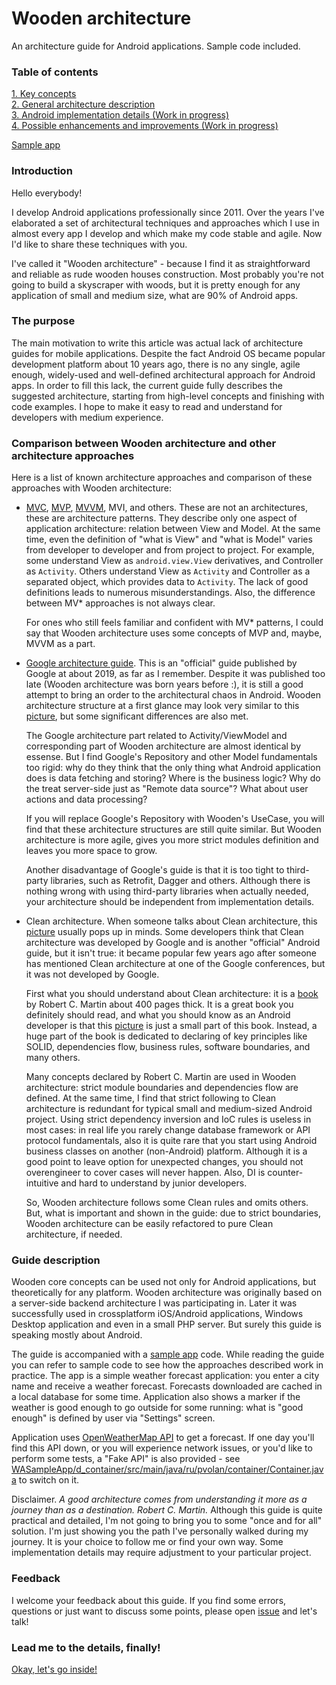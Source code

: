 # Wooden architecture

An architecture guide for Android applications. Sample code included.

### Table of contents

[1. Key concepts](./Chapter1/index.md)  
[2. General architecture description](./Chapter2/index.md)  
[3. Android implementation details (Work in progress)](README.md)  
[4. Possible enhancements and improvements (Work in progress)](README.md)  

[Sample app](./WASampleApp)  

### Introduction

Hello everybody!

I develop Android applications professionally since 2011. Over the years I've elaborated a set of architectural techniques and approaches which I use in almost every app I develop and which make my code stable and agile. Now I'd like to share these techniques with you.

I've called it "Wooden architecture" - because I find it as straightforward and reliable as rude wooden houses construction. Most probably you're not going to build a skyscraper with woods, but it is pretty enough for any application of small and medium size, what are 90% of Android apps.

### The purpose

The main motivation to write this article was actual lack of architecture guides for mobile applications. Despite the fact Android OS became popular development platform about 10 years ago, there is no any single, agile enough, widely-used and well-defined architectural approach for Android apps. In order to fill this lack, the current guide fully describes the suggested architecture, starting from high-level concepts and finishing with code examples. I hope to make it easy to read and understand for developers with medium experience.

### Comparison between Wooden architecture and other architecture approaches

Here is a list of known architecture approaches and comparison of these approaches with Wooden architecture:

- [MVC](https://en.wikipedia.org/wiki/Model%E2%80%93view%E2%80%93controller), [MVP](https://en.wikipedia.org/wiki/Model%E2%80%93view%E2%80%93presenter), [MVVM](https://en.wikipedia.org/wiki/Model%E2%80%93view%E2%80%93viewmodel), MVI, and others. These are not an architectures, these are architecture patterns. They describe only one aspect of application architecture: relation between View and Model. At the same time, even the definition of "what is View" and "what is Model" varies from developer to developer and from project to project. For example, some understand View as `android.view.View` derivatives, and Controller as `Activity`. Others understand View as `Activity` and Controller as a separated object, which provides data to `Activity`. The lack of good definitions leads to numerous misunderstandings. Also, the difference between MV* approaches is not always clear.  

  For ones who still feels familiar and confident with MV* patterns, I could say that Wooden architecture uses some concepts of MVP and, maybe, MVVM as a part.

- [Google architecture guide](https://developer.android.com/jetpack/guide). This is an "official" guide published by Google at about 2019, as far as I remember. Despite it was published too late (Wooden architecture was born years before :), it is still a good attempt to bring an order to the architectural chaos in Android. Wooden architecture structure at a first glance may look very similar to this [picture](https://developer.android.com/jetpack/guide#overview), but some significant differences are also met.

  The Google architecture part related to Activity/ViewModel and corresponding part of Wooden architecture are almost identical by essense. But I find Google's Repository and other Model fundamentals too rigid: why do they think that the only thing what Android application does is data fetching and storing? Where is the business logic? Why do the treat server-side just as "Remote data source"? What about user actions and data processing?

  If you will replace Google's Repository with Wooden's UseCase, you will find that these architecture structures are still quite similar. But Wooden architecture is more agile, gives you more strict modules definition and leaves you more space to grow.

  Another disadvantage of Google's guide is that it is too tight to third-party libraries, such as Retrofit, Dagger and others. Although there is nothing wrong with using third-party libraries when actually needed, your architecture should be independent from implementation details.

- Clean architecture. When someone talks about Clean architecture, this [picture](https://medium.com/android-dev-hacks/detailed-guide-on-android-clean-architecture-9eab262a9011) usually pops up in minds. Some developers think that Clean architecture was developed by Google and is another "official" Android guide, but it isn't true: it became popular few years ago after someone has mentioned Clean architecture at one of the Google conferences, but it was not developed by Google.

  First what you should understand about Clean architecture: it is a [book](https://www.oreilly.com/library/view/clean-architecture-a/9780134494272/) by Robert C. Martin about 400 pages thick. It is a great book you definitely should read, and what you should know as an Android developer is that this [picture](https://medium.com/android-dev-hacks/detailed-guide-on-android-clean-architecture-9eab262a9011) is just a small part of this book. Instead, a huge part of the book is dedicated to declaring of key principles like SOLID, dependencies flow, business rules, software boundaries, and many others.

  Many concepts declared by Robert C. Martin are used in Wooden architecture: strict module boundaries and dependencies flow are defined. At the same time, I find that strict following to Clean architecture is redundant for typical small and medium-sized Android project. Using strict dependency inversion and IoC rules is useless in most cases: in real life you rarely change database framework or API protocol fundamentals, also it is quite rare that you start using Android business classes on another (non-Android) platform. Although it is a good point to leave option for unexpected changes, you should not overengineer to cover cases will never happen. Also, DI is counter-intuitive and hard to understand by junior developers.

  So, Wooden architecture follows some Clean rules and omits others. But, what is important and shown in the guide: due to strict boundaries, Wooden architecture can be easily refactored to pure Clean architecture, if needed.

### Guide description

Wooden core concepts can be used not only for Android applications, but theoretically for any platform. Wooden architecture was originally based on a server-side backend architecture I was participating in. Later it was successfully used in crossplatform iOS/Android applications, Windows Desktop application and even in a small PHP server. But surely this guide is speaking mostly about Android.

The guide is accompanied with a [sample app](./WASampleApp) code. While reading the guide you can refer to sample code to see how the approaches described work in practice. The app is a simple weather forecast application: you enter a city name and receive a weather forecast. Forecasts downloaded are cached in a local database for some time. Application also shows a marker if the weather is good enough to go outside for some running: what is "good enough" is defined by user via "Settings" screen.

Application uses [OpenWeatherMap API](https://openweathermap.org/api) to get a forecast. If one day you'll find this API down, or you will experience network issues, or you'd like to perform some tests, a "Fake API" is also provided - see [WASampleApp/d_container/src/main/java/ru/pvolan/container/Container.java](./WASampleApp/d_container/src/main/java/ru/pvolan/container/Container.java) to switch on it.

Disclaimer. _A good architecture comes from understanding it more as a journey than as a destination. Robert C. Martin._ Although this guide is quite practical and detailed, I'm not going to bring you to some "once and for all" solution. I'm just showing you the path I've personally walked during my journey. It is your choice to follow me or find your own way. Some implementation details may require adjustment to your particular project.

### Feedback

I welcome your feedback about this guide. If you find some errors, questions or just want to discuss some points, please open [issue](https://github.com/PVoLan/wooden-architecture/issues) and let's talk!

### Lead me to the details, finally!
[Okay, let's go inside!](./Chapter1/index.md)  
